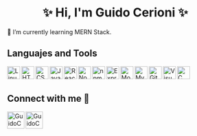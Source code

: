 
<h1 align="center" >✨ Hi, I'm Guido Cerioni ✨</h1>
🌱 I’m currently learning MERN Stack.
<br>
<h2> Languajes and Tools </h2>
<img align="left" title = "Linux" alt="Linux" width="30px" src="https://img.icons8.com/color/30/000000/linux.png"/>
<img align="left" title = "HTML5" alt="HTML5" width="30px" src="https://img.icons8.com/color/30/000000/html-5.png"/>
<img align="left" title = "CSS3" alt="CSS3" width="30px" src="https://img.icons8.com/color/30/000000/css3.png"/>
<img align="left" title = "JavaScript" alt="JavaScript" width="30px" src="https://img.icons8.com/color/30/000000/javascript.png"/>
<img align="left" title = "React" alt="React" width="30px" src="https://img.icons8.com/office/30/000000/react.png"/>
<img align="left" title = "Node.Js" alt="Node.Js" width="30px" src="https://img.icons8.com/color/30/000000/nodejs.png"/>
<img align="left" title = "npm" alt="npm" width="30px" src="https://img.icons8.com/color/30/000000/npm.png"/>
<img align="left" title = "Express" alt="Express" width="30px" src="https://c0.klipartz.com/pngpicture/247/558/gratis-png-node-js-javascript-express-js-npm-reacciona-github.png"/>
<img align="left" title = "MongoDB" alt="MongoDB" width="30px" src="https://img.icons8.com/color/30/000000/mongodb.png"/>
<img align="left" title = "MySQL" alt="MySQL" width="30px" src="https://img.icons8.com/color/30/000000/mysql.png"/>
<img align="left" title = "Git" alt="Git" width="30px" src="https://img.icons8.com/color/30/000000/git.png"/>
<img align="left" title = "Visual Studio Code" alt="Visual Studio Code" width="30px" src="https://img.icons8.com/color/30/000000/visual-studio-code-2019.png"/>
<img align="left" title = "C" alt="C" width="30px" src="https://img.icons8.com/color/30/000000/c-programming.png"/>
<br><br>
<h2> Connect with me 📩 </h2>
<a href="https://www.linkedin.com/in/guido-cerioni/">
 <img align="left" title="LinkedIn" alt="GuidoCerioni | LinkedIn" width="40px" src="https://img.icons8.com/color/30/000000/linkedin.png"/>
</a> 
<a href ="mailto:guidocerioni98@gmail.com">
 <img align="left" title="Gmail" alt="GuidoCerioni | Gmail" width="40px" src="https://img.icons8.com/color/48/000000/gmail--v2.png"/>
</a>
